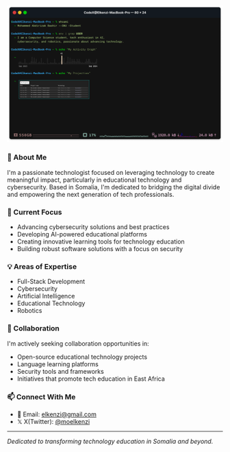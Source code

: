 ![Elkenzi Mohamed - Full-Stack Developer](/images/terminal.png)

### 👋 About Me
I'm a passionate technologist focused on leveraging technology to create meaningful impact, particularly in educational technology and cybersecurity. Based in Somalia, I'm dedicated to bridging the digital divide and empowering the next generation of tech professionals.

### 🔭 Current Focus
- Advancing cybersecurity solutions and best practices
- Developing AI-powered educational platforms
- Creating innovative learning tools for technology education
- Building robust software solutions with a focus on security

### 💡 Areas of Expertise
- Full-Stack Development
- Cybersecurity
- Artificial Intelligence
- Educational Technology
- Robotics

### 🤝 Collaboration
I'm actively seeking collaboration opportunities in:
- Open-source educational technology projects
- Language learning platforms
- Security tools and frameworks
- Initiatives that promote tech education in East Africa

### 📫 Connect With Me
- 📧 Email: [elkenzi@gmail.com](mailto:elkenzi@gmail.com)
- 𝕏 X(Twitter): [@moelkenzi](https://ww.x.com/moelkenzi)


---
*Dedicated to transforming technology education in Somalia and beyond.*
